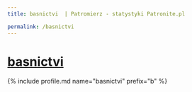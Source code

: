 ```yaml
---
title: basnictvi  | Patromierz - statystyki Patronite.pl

permalink: /basnictvi
---
```


# [basnictvi ](https://patronite.pl/basnictvi)

{% include profile.md name="basnictvi" prefix="b" %}

